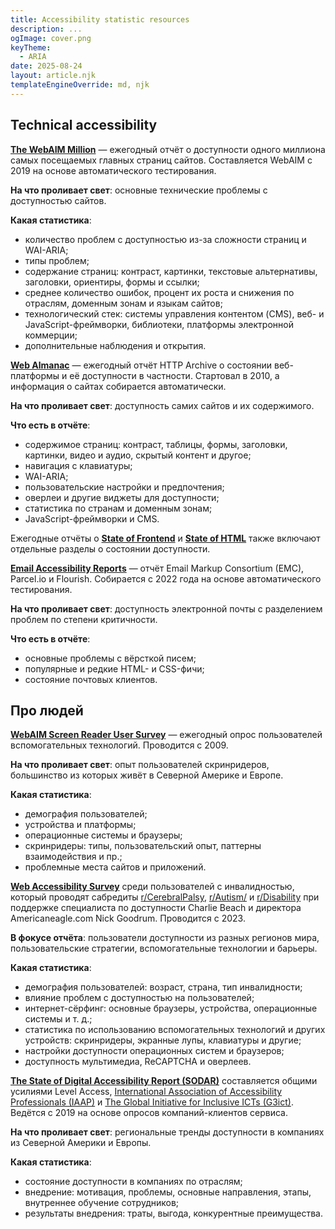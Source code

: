 ```yaml
---
title: Accessibility statistic resources
description: ...
ogImage: cover.png
keyTheme:
  - ARIA
date: 2025-08-24
layout: article.njk
templateEngineOverride: md, njk
---
```


## Technical accessibility

**[The WebAIM Million](https://webaim.org/projects/million/)** — ежегодный отчёт о доступности одного миллиона самых посещаемых главных страниц сайтов. Составляется WebAIM с 2019 на основе автоматического тестирования.

**На что проливает свет**: основные технические проблемы с доступностью сайтов.

**Какая статистика**:

- количество проблем с доступностью из-за сложности страниц и WAI-ARIA;
- типы проблем;
- содержание страниц: контраст, картинки, текстовые альтернативы, заголовки, ориентиры, формы и ссылки;
- среднее количество ошибок, процент их роста и снижения по отраслям, доменным зонам и языкам сайтов;
- технологический стек: системы управления контентом (CMS), веб- и JavaScript-фреймворки, библиотеки, платформы электронной коммерции;
- дополнительные наблюдения и открытия.

**[Web Almanac](https://almanac.httparchive.org/en/)** — ежегодный отчёт HTTP Archive о состоянии веб-платформы и её доступности в частности. Стартовал в 2010, а информация о сайтах собирается автоматически.

**На что проливает свет**: доступность самих сайтов и их содержимого.

**Что есть в отчёте**:

- содержимое страниц: контраст, таблицы, формы, заголовки, картинки, видео и аудио, скрытый контент и другое;
- навигация с клавиатуры;
- WAI-ARIA;
- пользовательские настройки и предпочтения;
- оверлеи и другие виджеты для доступности;
- статистика по странам и доменным зонам;
- JavaScript-фреймворки и CMS.

Ежегодные отчёты о **[State of Frontend](https://tsh.io/state-of-frontend/)** и **[State of HTML](https://stateofhtml.com/en-US)** также включают отдельные разделы о состоянии доступности.

**[Email Accessibility Reports](https://emailmarkup.org/en/reports/accessibility/)** — отчёт Email Markup Consortium (EMC), Parcel.io и Flourish. Собирается с 2022 года на основе автоматического тестирования.

**На что проливает свет**: доступность электронной почты с разделением проблем по степени критичности.

**Что есть в отчёте**:

- основные проблемы с вёрсткой писем;
- популярные и редкие HTML- и CSS-фичи;
- состояние почтовых клиентов.

## Про людей

**[WebAIM Screen Reader User Survey](https://webaim.org/projects/screenreadersurvey10/)** — ежегодный опрос пользователей вспомогательных технологий. Проводится с 2009.

**На что проливает свет**: опыт пользователей скринридеров, большинство из которых живёт в Северной Америке и Европе.

**Какая статистика**:

- демография пользователей;
- устройства и платформы;
- операционные системы и браузеры;
- скринридеры: типы, пользовательский опыт, паттерны взаимодействия и пр.;
- проблемные места сайтов и приложений.

**[Web Accessibility Survey](https://webaccessibilitysurvey.com/survey-results/)** среди пользователей с инвалидностью, который проводят сабредиты [r/CerebralPalsy](https://www.reddit.com/r/CerebralPalsy/), [r/Autism/](http://reddit.com/r/autism/) и [r/Disability](https://www.reddit.com/r/disability/) при поддержке специалиста по доступности Charlie Beach и директора Americaneagle.com Nick Goodrum. Проводится с 2023.

**В фокусе отчёта**: пользователи доступности из разных регионов мира, пользовательские стратегии, вспомогательные технологии и барьеры.

**Какая статистика**:

- демография пользователей: возраст, страна, тип инвалидности;
- влияние проблем с доступностью на пользователей;
- интернет-сёрфинг: основные браузеры, устройства, операционные системы и т. д.;
- статистика по использованию вспомогательных технологий и других устройств: скринридеры, экранные лупы, клавиатуры и другие;
- настройки доступности операционных систем и браузеров;
- доступность мультимедиа, ReCAPTCHA и оверлеев.

**[The State of Digital Accessibility Report (SODAR)](https://www.levelaccess.com/state-of-digital-accessibility/)** составляется общими усилиями Level Access, [International Association of Accessibility Professionals (IAAP)](https://www.accessibilityassociation.org/s/) и [The Global Initiative for Inclusive ICTs (G3ict)](https://g3ict.org/). Ведётся с 2019 на основе опросов компаний-клиентов сервиса.

**На что проливает свет**: региональные тренды доступности в компаниях из Северной Америки и Европы.

**Какая статистика**:

- состояние доступности в компаниях по отраслям;
- внедрение: мотивация, проблемы, основные направления, этапы, внутреннее обучение сотрудников;
- результаты внедрения: траты, выгода, конкурентные преимущества.
